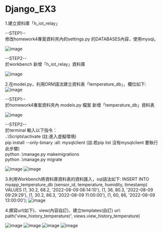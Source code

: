 <h1>Django_EX3</h1>
1.建立資料庫「h_iot_relay」

--STEP1--<br>
修改homework4專案資料夾內的settings.py 的DATABASES內容，使用mysql。
  
![image](https://github.com/user-attachments/assets/11a9d958-87dc-4aca-b138-858c15732c48)

--STEP2--<br>
於workbench 新增「h_iot_relay」資料庫
  
![image](https://github.com/user-attachments/assets/271dbd96-4aca-47dd-b537-0074d23a256b)

2.在model.py，利用ORM語法建立資料表「temperature_db」，欄位如下:
![image](https://github.com/user-attachments/assets/457ced5f-a86d-49a4-abce-baab5e9ba018)

--STEP1--<br>
於homework4專案資料夾內 models.py 檔案 新增「temperature_db」資料表
  
![image](https://github.com/user-attachments/assets/e056dcd8-938a-49e6-a53a-a6e0f6a2a9aa)

--STEP2--<br>
於terminal 輸入以下指令：<br>
..\Scripts\activate              (註:進入虛擬環境)<br>
pip install --only-binary :all: mysqlclient		(註:若pip list 沒有mysqlclient 要執行此步驟)<br>
python .\manage.py makemigrations  <br>
python .\manage.py migrate <br>

![image](https://github.com/user-attachments/assets/1d8316f2-ab35-455e-831f-d24e24cab207)
![image](https://github.com/user-attachments/assets/8bce32da-c497-4ec9-b0bc-4ff135c782d2)

3.利用Workbench將資料庫資料表的資料匯入，sql語法如下:
INSERT INTO myapp_temperature_db (sensor_id, temperature, humidity, timestamp) VALUES
(1, 30.2, 68.2, '2022-08-09 08:14:10'),
(1, 36, 80.3, '2022-08-09 09:29:29'),
(1, 30.2, 86.3, '2022-08-09 11:00:00'),
(1, 60, 86, '2022-08-09 13:00:00');
![image](https://github.com/user-attachments/assets/c2726f81-a4f1-4fa5-aef6-a58b42228c59)

4.撰寫url(如下)、view(內容自訂)、建立templates(自訂)
url:
path('view_history_temperature/', views.view_history_temperature)

![image](https://github.com/user-attachments/assets/27391738-2a8b-4491-9b9f-530bf118e439)
![image](https://github.com/user-attachments/assets/6742223b-e951-4660-a358-2806167efc79)
![image](https://github.com/user-attachments/assets/ef8992e9-99d0-4b74-83d5-3144339ebf92)
![image](https://github.com/user-attachments/assets/25e54a10-e390-4b8d-8651-15af3b7059a4)







